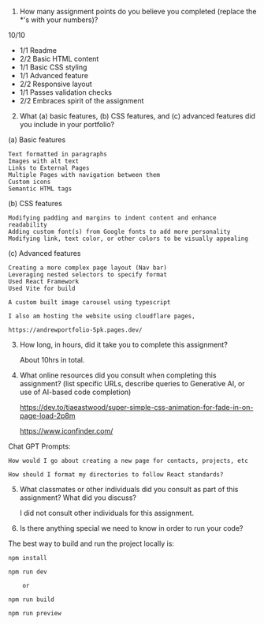 1. How many assignment points do you believe you completed (replace the *'s with your numbers)?

10/10
- 1/1 Readme
- 2/2 Basic HTML content
- 1/1 Basic CSS styling
- 1/1 Advanced feature
- 2/2 Responsive layout
- 1/1 Passes validation checks
- 2/2 Embraces spirit of the assignment

2. What (a) basic features, (b) CSS features, and (c) advanced features did you include in your portfolio?

(a) Basic features

    Text formatted in paragraphs
    Images with alt text
    Links to External Pages
    Multiple Pages with navigation between them
    Custom icons
    Semantic HTML tags


(b) CSS features

    Modifying padding and margins to indent content and enhance readability
    Adding custom font(s) from Google fonts to add more personality
    Modifying link, text color, or other colors to be visually appealing

(c) Advanced features

    Creating a more complex page layout (Nav bar)
    Leveraging nested selectors to specify format
    Used React Framework
    Used Vite for build

    A custom built image carousel using typescript

    I also am hosting the website using cloudflare pages,

    https://andrewportfolio-5pk.pages.dev/

3. How long, in hours, did it take you to complete this assignment?

    About 10hrs in total.

4. What online resources did you consult when completing this assignment? (list specific URLs, describe queries to Generative AI, or use of AI-based code completion)

    https://dev.to/tiaeastwood/super-simple-css-animation-for-fade-in-on-page-load-2p8m

    https://www.iconfinder.com/

Chat GPT Prompts:

    How would I go about creating a new page for contacts, projects, etc

    How should I format my directories to follow React standards?


5. What classmates or other individuals did you consult as part of this assignment? What did you discuss?

    I did not consult other individuals for this assignment.

6. Is there anything special we need to know in order to run your code?

The best way to build and run the project locally is:

    npm install

    npm run dev 

        or
    
    npm run build
    
    npm run preview